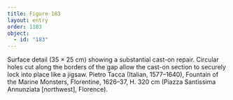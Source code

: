 ```yaml
---
title: Figure 183
layout: entry
order: 1183
object:
  - id: "183"
---
```


Surface detail (35 × 25 cm) showing a substantial cast-on repair. Circular holes cut along the borders of the gap allow the cast-on section to securely lock into place like a jigsaw. Pietro Tacca (Italian, 1577–1640), Fountain of the Marine Monsters, Florentine, 1626–37, H. 320 cm (Piazza Santissima Annunziata [northwest], Florence).
